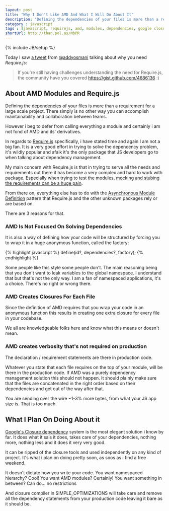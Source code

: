 ```yaml
---
layout: post
title: "Why I Don't Like AMD And What I Will Do About It"
description: "Defining the dependencies of your files is more than a requirement for a large scale project. There simply is no other way you can accomplish maintainability and collaboration between teams. However i beg to defer from calling everything a module and certainly i am not fond of AMD and its' derivatives."
category : javascript
tags : [javascript, requirejs, amd, modules, dependencies, google closure]
shortUrl: http://than.pol.as/MbPR
---
```

{% include JB/setup %}

Today I saw [a tweet][tweet] from [@addyosmani][] talking about why you need *Require.js*:

> If you're still having challenges understanding the need for Require.js, the community have you covered https://gist.github.com/4686136  :)

## About AMD Modules and Require.js
Defining the dependencies of your files is more than a requirement for a large scale project. There simply is no other way you can accomplish maintainability and collaboration between teams.

However i beg to defer from calling everything a module and certainly i am not fond of AMD and its' derivatives.

In regards to [Require.js][] specifically, i have stated time and again I am not a big fan. It is a very good effort in trying to solve the depencency problem, it's wildly popular and afaik it's the only package that JS developers go to when talking about dependency management.

My main concern with Require.js is that in trying to serve all the needs and requirements out there it has become a very complex and hard to work with package. Especially when trying to test the modules, [mocking and stubing the requirements can be a huge pain][squire].

From there on, everything else has to do with the [Asynchronous Module Definition][amd] pattern that Require.js and the other unknown packages rely or are based on.

There are 3 reasons for that.

### AMD Is Not Focused On Solving Dependencies

It is also a way of defining how your code will be structured by forcing you to wrap it in a huge anonymous function, called the factory:

{% highlight javascript %}
define(id?, dependencies?, factory);
{% endhighlight %}

Some people like this style some people don't. The main reasoning being that you don't want to leak variables to the global namespace. I understand that but that's not the only way. I am a fan of namespaced applications, it's a choice. There's no right or wrong there.

### AMD Creates Closures For Each File

Since the definition of AMD requires that you wrap your code in an anonymous function this results in creating one extra closure for every file in your codebase.

We all are knowledgeable folks here and know what this means or doesn't mean.

### AMD creates verbosity that's not required on production

The declaration / requirement statements are there in production code.

Whatever you state that each file requires on the top of your module, will be there in the production code. If AMD was a purely dependency management solution this should not happen. It should plainly make sure that the files are concatenated in the right order based on their dependencies and get out of the way after that.

You are sending over the wire ~1-3% more bytes, from what your JS app size is. That is too much.


## What I Plan On Doing About it

[Google's Closure dependency][depswriter] system is the most elegant solution i know by far. It does what it sais it does, takes care of your dependencies, nothing more, nothing less and it does it very very good.

It can be ripped of the closure tools and used independently on any kind of project. It's what i plan on doing pretty soon, as soos as i find a free weekend.

It doesn't dictate how you write your code. You want namespaced hierarchy? Cool! You want AMD modules? Certainly! You want something in between? Can do... no restrictions

And closure compiler in SIMPLE_OPTIMIZATIONS will take care and remove all the dependency statements from your production code leaving it bare as it should be.

[depswriter]: https://developers.google.com/closure/library/docs/depswriter "Google closure dependency management"
[@addyosmani]: https://twitter.com/addyosmani "Addy Osmani - Googler working on chrome"
[tweet]: https://twitter.com/addyosmani/status/297251937219379200 "Addy Osmani's tweet about requireJS"
[Require.js]: http://requirejs.org/ "RequireJS is a JavaScript file and module loader."
[squire]: https://github.com/iammerrick/Squire.js/issues/16 "Squire.js Issue #16: Cannot properly test modules that export a constructor"
[amd]: https://github.com/amdjs/amdjs-api/wiki/AMD "Wikipedia :: The Asynchronous Module Definition (**AMD**) API"
